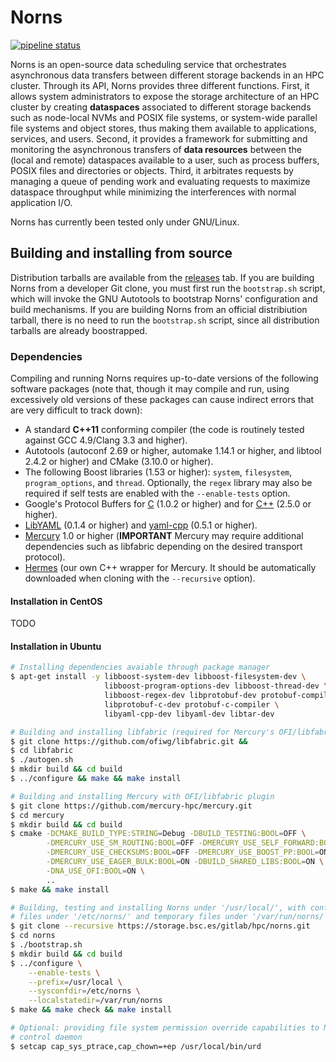 # Norns
[![pipeline status](https://storage.bsc.es/gitlab/hpc/norns/badges/master/pipeline.svg)](https://storage.bsc.es/gitlab/hpc/norns/commits/master)

Norns is an open-source data scheduling service that orchestrates asynchronous
data transfers between different storage backends in an HPC cluster. Through
its API, Norns provides three different functions. First, it allows system
administrators to expose the storage architecture of an HPC cluster by creating
**dataspaces** associated to different storage backends such as node-local NVMs 
and POSIX file systems, or system-wide parallel file systems and object stores, 
thus making them available to applications, services, and users. 
Second, it provides a framework for submitting and monitoring the asynchronous
transfers of **data resources** between the (local and remote) dataspaces
available to a user, such as process buffers, POSIX files and directories or
objects. Third, it arbitrates requests by managing a queue of pending work and
evaluating requests to maximize dataspace throughput while minimizing the 
interferences with normal application I/O.

Norns has currently been tested only under GNU/Linux.

## Building and installing from source

Distribution tarballs are available from the [releases](releases) tab. If you 
are building Norns from a developer Git clone, you must first run the
`bootstrap.sh` script, which will invoke the GNU Autotools to bootstrap Norns'
configuration and build mechanisms. If you are building Norns from an official
distribiution tarball, there is no need to run the `bootstrap.sh` script, since
all distribution tarballs are already boostrapped.

### Dependencies

Compiling and running Norns requires up-to-date versions of the following
software packages (note that, though it may compile and run, using excessively
old versions of these packages can cause indirect errors that are very
difficult to track down):

- A standard **C++11** conforming compiler (the code is routinely tested
  against GCC 4.9/Clang 3.3 and higher).
- Autotools (autoconf 2.69 or higher, automake 1.14.1 or higher, and libtool
  2.4.2 or higher) and CMake (3.10.0 or higher).
- The following Boost libraries (1.53 or higher): `system`, `filesystem`,
  `program_options`, and `thread`. Optionally, the `regex` library may also be
  required if self tests are enabled with the `--enable-tests` option.
- Google's Protocol Buffers for [C](https://github.com/protobuf-c/protobuf-c)
  (1.0.2 or higher) and for [C++](https://github.com/protocolbuffers/protobuf)
  (2.5.0 or higher).
- [LibYAML](https://github.com/yaml/libyaml) (0.1.4 or higher) and
  [yaml-cpp](https://github.com/jbeder/yaml-cpp) (0.5.1 or higher).
- [Mercury](https://github.com/mercury-hpc/mercury) 1.0 or higher 
  (**IMPORTANT** Mercury may require additional dependencies such as libfabric 
  depending on the desired transport protocol).
- [Hermes](https://storage.bsc.es/gitlab/hpc/hermes) (our own C++ wrapper for
  Mercury. It should be automatically downloaded when cloning with the
  `--recursive` option).

#### Installation in CentOS

TODO

#### Installation in Ubuntu

```bash
# Installing dependencies avaiable through package manager
$ apt-get install -y libboost-system-dev libboost-filesystem-dev \
                     libboost-program-options-dev libboost-thread-dev \
                     libboost-regex-dev libprotobuf-dev protobuf-compiler \
                     libprotobuf-c-dev protobuf-c-compiler \
                     libyaml-cpp-dev libyaml-dev libtar-dev

# Building and installing libfabric (required for Mercury's OFI/libfabric plugin)
$ git clone https://github.com/ofiwg/libfabric.git &&
$ cd libfabric
$ ./autogen.sh
$ mkdir build && cd build 
$ ../configure && make && make install

# Building and installing Mercury with OFI/libfabric plugin
$ git clone https://github.com/mercury-hpc/mercury.git
$ cd mercury
$ mkdir build && cd build
$ cmake -DCMAKE_BUILD_TYPE:STRING=Debug -DBUILD_TESTING:BOOL=OFF \
        -DMERCURY_USE_SM_ROUTING:BOOL=OFF -DMERCURY_USE_SELF_FORWARD:BOOL=OFF \
        -DMERCURY_USE_CHECKSUMS:BOOL=OFF -DMERCURY_USE_BOOST_PP:BOOL=ON \
        -DMERCURY_USE_EAGER_BULK:BOOL=ON -DBUILD_SHARED_LIBS:BOOL=ON \
        -DNA_USE_OFI:BOOL=ON \
        ..
$ make && make install

# Building, testing and installing Norns under '/usr/local/', with configuration
# files under '/etc/norns/' and temporary files under '/var/run/norns/'
$ git clone --recursive https://storage.bsc.es/gitlab/hpc/norns.git
$ cd norns
$ ./bootstrap.sh
$ mkdir build && cd build 
$ ../configure \
    --enable-tests \
    --prefix=/usr/local \
    --sysconfdir=/etc/norns \
    --localstatedir=/var/run/norns
$ make && make check && make install

# Optional: providing file system permission override capabilities to Norns
# control daemon
$ setcap cap_sys_ptrace,cap_chown=+ep /usr/local/bin/urd
```
